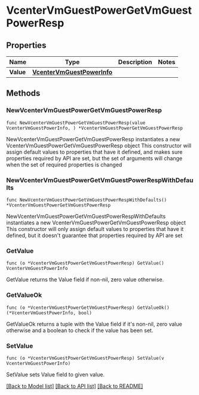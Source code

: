 # VcenterVmGuestPowerGetVmGuestPowerResp

## Properties

Name | Type | Description | Notes
------------ | ------------- | ------------- | -------------
**Value** | [**VcenterVmGuestPowerInfo**](VcenterVmGuestPowerInfo.md) |  | 

## Methods

### NewVcenterVmGuestPowerGetVmGuestPowerResp

`func NewVcenterVmGuestPowerGetVmGuestPowerResp(value VcenterVmGuestPowerInfo, ) *VcenterVmGuestPowerGetVmGuestPowerResp`

NewVcenterVmGuestPowerGetVmGuestPowerResp instantiates a new VcenterVmGuestPowerGetVmGuestPowerResp object
This constructor will assign default values to properties that have it defined,
and makes sure properties required by API are set, but the set of arguments
will change when the set of required properties is changed

### NewVcenterVmGuestPowerGetVmGuestPowerRespWithDefaults

`func NewVcenterVmGuestPowerGetVmGuestPowerRespWithDefaults() *VcenterVmGuestPowerGetVmGuestPowerResp`

NewVcenterVmGuestPowerGetVmGuestPowerRespWithDefaults instantiates a new VcenterVmGuestPowerGetVmGuestPowerResp object
This constructor will only assign default values to properties that have it defined,
but it doesn't guarantee that properties required by API are set

### GetValue

`func (o *VcenterVmGuestPowerGetVmGuestPowerResp) GetValue() VcenterVmGuestPowerInfo`

GetValue returns the Value field if non-nil, zero value otherwise.

### GetValueOk

`func (o *VcenterVmGuestPowerGetVmGuestPowerResp) GetValueOk() (*VcenterVmGuestPowerInfo, bool)`

GetValueOk returns a tuple with the Value field if it's non-nil, zero value otherwise
and a boolean to check if the value has been set.

### SetValue

`func (o *VcenterVmGuestPowerGetVmGuestPowerResp) SetValue(v VcenterVmGuestPowerInfo)`

SetValue sets Value field to given value.



[[Back to Model list]](../README.md#documentation-for-models) [[Back to API list]](../README.md#documentation-for-api-endpoints) [[Back to README]](../README.md)


